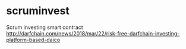 # scruminvest
Scrum investing smart contract
http://darfchain.com/news/2018/mar/22/risk-free-darfchain-investing-platform-based-daico
